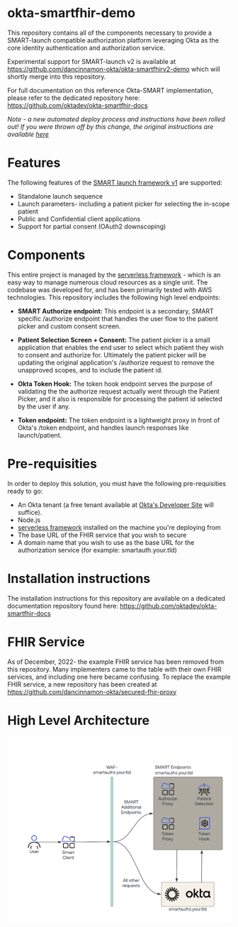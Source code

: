 # okta-smartfhir-demo
This repository contains all of the components necessary to provide a SMART-launch compatible authorization platform leveraging Okta as the core identity authentication and authorization service.

Experimental support for SMART-launch v2 is available at https://github.com/dancinnamon-okta/okta-smartfhirv2-demo which will shortly merge into this repository.

For full documentation on this reference Okta-SMART implementation, please refer to the dedicated repository here:
https://github.com/oktadev/okta-smartfhir-docs

*Note - a new automated deploy process and instructions have been rolled out! If you were thrown off by this change, the original instructions are available [here](https://github.com/oktadev/okta-smartfhir-demo/tree/original-v1)*

# Features
The following features of the [SMART launch framework v1](http://hl7.org/fhir/smart-app-launch/1.0.0/) are supported:
- Standalone launch sequence
- Launch parameters- including a patient picker for selecting the in-scope patient
- Public and Confidential client applications
- Support for partial consent (OAuth2 downscoping)

# Components
This entire project is managed by the [serverless framework](https://www.serverless.com/) - which is an easy way to manage numerous cloud resources as a single unit. The codebase was developed for, and has been primarily tested with AWS technologies.
This repository includes the following high level endpoints:
- **SMART Authorize endpoint:** This endpoint is a secondary, SMART specific /authorize endpoint that handles the user flow to the patient picker and custom consent screen.

- **Patient Selection Screen + Consent:** The patient picker is a small application that enables the end user to select which patient they wish to consent and authorize for. Ultimately the patient picker will be updating the original application's /authorize request to remove the unapproved scopes, and to include the patient id.

- **Okta Token Hook:** The token hook endpoint serves the purpose of validating the the authorize request actually went through the Patient Picker, and it also is responsible for processing the patient id selected by the user if any.

- **Token endpoint:** The token endpoint is a lightweight proxy in front of Okta's  /token endpoint, and handles launch responses like launch/patient.

# Pre-requisities
In order to deploy this solution, you must have the following pre-requisities ready to go:

- An Okta tenant (a free tenant available at [Okta's Developer Site](https://developer.okta.com/signup) will suffice).
- Node.js
- [serverless framework](https://www.serverless.com/) installed on the machine you're deploying from
- The base URL of the FHIR service that you wish to secure
- A domain name that you wish to use as the base URL for the authorization service (for example: smartauth.your.tld)

# Installation instructions
The installation instructions for this repository are available on a dedicated documentation repository found here: https://github.com/oktadev/okta-smartfhir-docs

# FHIR Service
As of December, 2022- the example FHIR service has been removed from this repository. Many implementers came to the table with their own FHIR services, and including one here became confusing.  To replace the example FHIR service, a new repository has been created at https://github.com/dancinnamon-okta/secured-fhir-proxy

# High Level Architecture
![Simplified Architecture](./doc/SimplifiedArchitecture.png)
